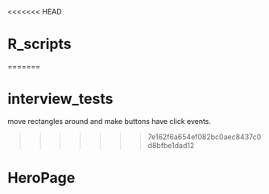 <<<<<<< HEAD
# R_scripts
=======
# interview_tests
move rectangles around and make buttons have click events. 
>>>>>>> 7e162f6a654ef082bc0aec8437c0d8bfbe1dad12
# HeroPage
